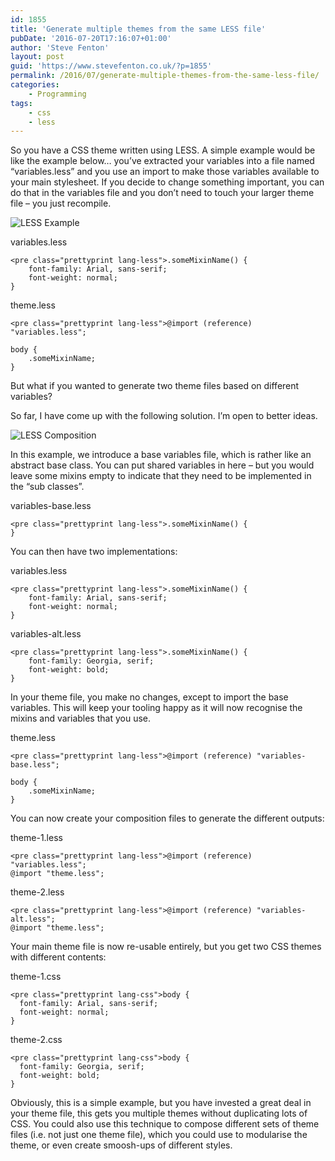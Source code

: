 ```yaml
---
id: 1855
title: 'Generate multiple themes from the same LESS file'
pubDate: '2016-07-20T17:16:07+01:00'
author: 'Steve Fenton'
layout: post
guid: 'https://www.stevefenton.co.uk/?p=1855'
permalink: /2016/07/generate-multiple-themes-from-the-same-less-file/
categories:
    - Programming
tags:
    - css
    - less
---
```


So you have a CSS theme written using LESS. A simple example would be like the example below… you’ve extracted your variables into a file named “variables.less” and you use an import to make those variables available to your main stylesheet. If you decide to change something important, you can do that in the variables file and you don’t need to touch your larger theme file – you just recompile.

![LESS Example](https://www.stevefenton.co.uk/wp-content/uploads/2016/07/less-typical.jpg)

variables.less

```
<pre class="prettyprint lang-less">.someMixinName() {
    font-family: Arial, sans-serif;
    font-weight: normal;
}
```

theme.less

```
<pre class="prettyprint lang-less">@import (reference) "variables.less";

body {
    .someMixinName;
}
```

But what if you wanted to generate two theme files based on different variables?

So far, I have come up with the following solution. I’m open to better ideas.

![LESS Composition](https://www.stevefenton.co.uk/wp-content/uploads/2016/07/less-composition.jpg)

In this example, we introduce a base variables file, which is rather like an abstract base class. You can put shared variables in here – but you would leave some mixins empty to indicate that they need to be implemented in the “sub classes”.

variables-base.less

```
<pre class="prettyprint lang-less">.someMixinName() {
}
```

You can then have two implementations:

variables.less

```
<pre class="prettyprint lang-less">.someMixinName() {
    font-family: Arial, sans-serif;
    font-weight: normal;
}
```

variables-alt.less

```
<pre class="prettyprint lang-less">.someMixinName() {
    font-family: Georgia, serif;
    font-weight: bold;
}
```

In your theme file, you make no changes, except to import the base variables. This will keep your tooling happy as it will now recognise the mixins and variables that you use.

theme.less

```
<pre class="prettyprint lang-less">@import (reference) "variables-base.less";

body {
    .someMixinName;
}
```

You can now create your composition files to generate the different outputs:

theme-1.less

```
<pre class="prettyprint lang-less">@import (reference) "variables.less";
@import "theme.less";
```

theme-2.less

```
<pre class="prettyprint lang-less">@import (reference) "variables-alt.less";
@import "theme.less";
```

Your main theme file is now re-usable entirely, but you get two CSS themes with different contents:

theme-1.css

```
<pre class="prettyprint lang-css">body {
  font-family: Arial, sans-serif;
  font-weight: normal;
}
```

theme-2.css

```
<pre class="prettyprint lang-css">body {
  font-family: Georgia, serif;
  font-weight: bold;
}
```

Obviously, this is a simple example, but you have invested a great deal in your theme file, this gets you multiple themes without duplicating lots of CSS. You could also use this technique to compose different sets of theme files (i.e. not just one theme file), which you could use to modularise the theme, or even create smoosh-ups of different styles.